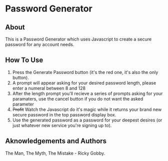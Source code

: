 # Password Generator
## About
This is a Password Generator which uses Javascript to create a secure password for any account needs.
## How To Use
1. Press the Generate Password button (it's the red one, it's also the only button).
2. A prompt will appear asking for your desired password length, please enter a numeral between 8 and 128
3. After the length prompt you'll recieve a series of prompts asking for your paramaters, use the cancel button if you do not want the asked parameter
4. ~~Profit~~ Watch the Javascript do it's magic while it returns your brand new secure password in the top password display box.
5. Use the generated password as a password for your deepest desires (or just whatever new service you're signing up to).
## Aknowledgements and Authors
The Man, The Myth, The Mistake - Ricky Gobby.